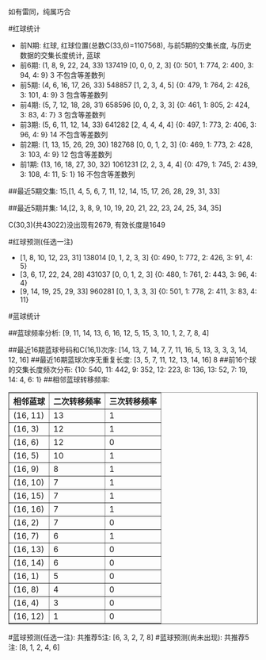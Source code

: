 <!-- 
.. title: 双色球2015040期(2015-04-09)数据分析报告
.. slug: slott-2015040-2015-04-09-report
.. date: 2015-04-10 08:00:00 UTC+08:00
.. tags: Lottery
.. link: 
.. description: 
.. type: text
-->

如有雷同，纯属巧合

<!-- TEASER_END-->

#红球统计

- 前N期: 红球, 红球位置(总数C(33,6)=1107568), 与前5期的交集长度, 与历史数据的交集长度统计, 蓝球
- 前6期: (1, 8, 9, 22, 24, 33) 137419 [0, 0, 0, 2, 3] {0: 501, 1: 774, 2: 400, 3: 94, 4: 9} 3 不包含等差数列
- 前5期: (4, 6, 16, 17, 26, 33) 548857 [1, 2, 3, 4, 5] {0: 479, 1: 764, 2: 426, 3: 101, 4: 9} 3 包含等差数列
- 前4期: (5, 7, 12, 18, 28, 31) 658596 [0, 0, 2, 3, 3] {0: 461, 1: 805, 2: 424, 3: 83, 4: 7} 3 包含等差数列
- 前3期: (5, 6, 11, 12, 14, 33) 641282 [2, 4, 4, 4, 4] {0: 497, 1: 773, 2: 406, 3: 96, 4: 9} 14 不包含等差数列
- 前2期: (1, 13, 15, 26, 29, 30) 182768 [0, 0, 1, 2, 3] {0: 469, 1: 773, 2: 428, 3: 103, 4: 9} 12 包含等差数列
- 前1期: (13, 16, 18, 27, 30, 32) 1061231 [2, 2, 3, 4, 4] {0: 479, 1: 745, 2: 439, 3: 108, 4: 11, 5: 1} 16 不包含等差数列

##最近5期交集:
15,[1, 4, 5, 6, 7, 11, 12, 14, 15, 17, 26, 28, 29, 31, 33]

##最近5期并集:
14,[2, 3, 8, 9, 10, 19, 20, 21, 22, 23, 24, 25, 34, 35]

C(30,3)(共43022)没出现有2679, 
有效长度是1649

#红球预测(任选一注)

- [1, 8, 10, 12, 23, 31] 138014 [0, 1, 2, 3, 3] {0: 490, 1: 772, 2: 426, 3: 91, 4: 5}
- [3, 6, 17, 22, 24, 28] 431037 [0, 0, 1, 2, 3] {0: 480, 1: 761, 2: 443, 3: 96, 4: 4}
- [9, 14, 19, 25, 29, 33] 960281 [0, 1, 3, 3, 3] {0: 501, 1: 778, 2: 411, 3: 83, 4: 11}

#蓝球统计

##蓝球频率分析:
[9, 11, 14, 13, 6, 16, 12, 5, 15, 3, 10, 1, 2, 7, 8, 4]

##最近16期蓝球号码和C(16,1)次序:
[14, 13, 7, 14, 7, 7, 11, 16, 5, 13, 3, 3, 3, 14, 12, 16]
##最近16期蓝球次序无重复长度:
[3, 5, 7, 11, 12, 13, 14, 16] 8
##前16个球的交集长度频次分布:
{10: 540, 11: 442, 9: 352, 12: 223, 8: 136, 13: 52, 7: 19, 14: 4, 6: 1}
##相邻蓝球转移频率:
<table border="1" class="table table-striped dataframe">
  <thead>
    <tr style="text-align: right;">
      <th>相邻蓝球</th>
      <th>二次转移频率</th>
      <th>三次转移频率</th>
    </tr>
  </thead>
  <tbody>
    <tr>
      <td> (16, 11)</td>
      <td> 13</td>
      <td> 1</td>
    </tr>
    <tr>
      <td>  (16, 3)</td>
      <td> 12</td>
      <td> 1</td>
    </tr>
    <tr>
      <td>  (16, 6)</td>
      <td> 12</td>
      <td> 0</td>
    </tr>
    <tr>
      <td>  (16, 5)</td>
      <td> 10</td>
      <td> 1</td>
    </tr>
    <tr>
      <td>  (16, 9)</td>
      <td>  8</td>
      <td> 1</td>
    </tr>
    <tr>
      <td> (16, 10)</td>
      <td>  7</td>
      <td> 1</td>
    </tr>
    <tr>
      <td> (16, 15)</td>
      <td>  7</td>
      <td> 1</td>
    </tr>
    <tr>
      <td> (16, 16)</td>
      <td>  7</td>
      <td> 1</td>
    </tr>
    <tr>
      <td>  (16, 2)</td>
      <td>  7</td>
      <td> 0</td>
    </tr>
    <tr>
      <td>  (16, 7)</td>
      <td>  6</td>
      <td> 1</td>
    </tr>
    <tr>
      <td> (16, 13)</td>
      <td>  6</td>
      <td> 0</td>
    </tr>
    <tr>
      <td> (16, 14)</td>
      <td>  6</td>
      <td> 0</td>
    </tr>
    <tr>
      <td>  (16, 1)</td>
      <td>  5</td>
      <td> 0</td>
    </tr>
    <tr>
      <td>  (16, 8)</td>
      <td>  4</td>
      <td> 0</td>
    </tr>
    <tr>
      <td>  (16, 4)</td>
      <td>  3</td>
      <td> 0</td>
    </tr>
    <tr>
      <td> (16, 12)</td>
      <td>  1</td>
      <td> 0</td>
    </tr>
  </tbody>
</table>
#蓝球预测(任选一注):
共推荐5注: [6, 3, 2, 7, 8]
#蓝球预测(尚未出现):
共推荐5注: [8, 1, 2, 4, 6]

